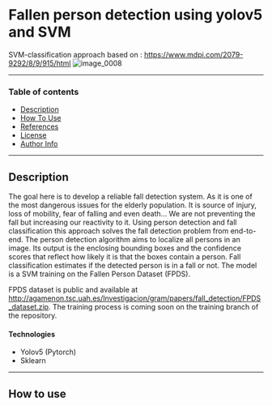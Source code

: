# Fallen person detection using yolov5 and SVM
SVM-classification approach based on : https://www.mdpi.com/2079-9292/8/9/915/html
![image_0008](https://user-images.githubusercontent.com/46407601/144666263-20642623-4a28-41b3-9a12-df1f718f8ee3.jpg)

---
### Table of contents 

- [Description](#description)
- [How To Use](#how-to-use)
- [References](#references)
- [License](#License)
- [Author Info](#autor-info)

---

## Description 

The goal here is to develop a reliable fall detection system. As it is one of the most dangerous issues for the elderly population. It is source of injury, loss of mobility, fear of falling and even death... 
We are not preventing the fall but increasing our reactivity to it. Using person detection and fall classification this approach solves the fall detection problem from end-to-end. The person detection algorithm aims to localize all persons in an image. Its output is the enclosing bounding boxes and the confidence scores that reflect how likely it is that the boxes contain a person. Fall classification estimates if the detected person is in a fall or not. The model is a SVM training on the Fallen Person Dataset (FPDS).

FPDS dataset is public and available at http://agamenon.tsc.uah.es/Investigacion/gram/papers/fall_detection/FPDS_dataset.zip.
The training process is coming soon on the training branch of the repository.

#### Technologies
- Yolov5 (Pytorch)
- Sklearn

---

## How to use
